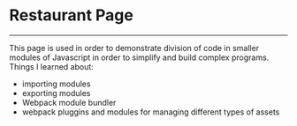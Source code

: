 # Restaurant Page
___
This page is used in order to demonstrate division of code in smaller modules of Javascript in order to simplify and build complex programs. 
Things I learned about: 
- importing modules
- exporting modules
- Webpack module bundler
- webpack pluggins and modules for managing different types of assets

